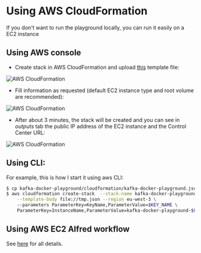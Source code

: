 # Using AWS CloudFormation

If you don't want to run the playground locally, you can run it easily on a EC2 instance

## Using AWS console

* Create stack in AWS CloudFormation and upload [this](./kafka-docker-playground.json?raw=true) template file:

![AWS CloudFormation](./Screenshot1.png)

* Fill information as requested (default EC2 instance type and root volume are recommended):

![AWS CloudFormation](./Screenshot2.png)

* After about 3 minutes, the stack will be created and you can see in *outputs* tab the public IP address of the EC2 instance and the Control Center URL:

![AWS CloudFormation](./Screenshot3.png)

## Using CLI:

For example, this is how I start it using aws CLI:

```bash
$ cp kafka-docker-playground/cloudformation/kafka-docker-playground.json tmp.json
$ aws cloudformation create-stack  --stack-name kafka-docker-playground-$USER \
    --template-body file://tmp.json --region eu-west-3 \ 
    --parameters ParameterKey=KeyName,ParameterValue=$KEY_NAME \
    ParameterKey=InstanceName,ParameterValue=kafka-docker-playground-$USER
```

## Using AWS EC2 Alfred workflow

See [here](https://kafka-docker-playground.io/#/how-to-use?id=🎩-aws-ec2-alfred-workflow) for all details.